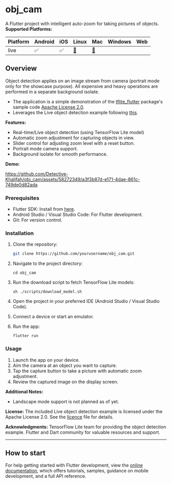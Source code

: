 # obj_cam

A Flutter project with intelligent auto-zoom for taking pictures of objects.
**Supported Platforms:**

| Platform     | Android | iOS | Linux | Mac | Windows | Web |
|------|---------|-----|-------|-----|---------|-----|
| live | ✅       | ✅   |   [🚧](https://github.com/flutter/flutter/issues/41710)   |  [🚧](https://github.com/flutter/flutter/issues/41708)  |         |     |

## Overview

Object detection applies on an image stream from camera (portrait mode only for the showcase purpose).
All expensive and heavy operations are performed in a separate background isolate.
- The application is a simple demonstration of the [tflite_flutter](https://pub.dev/packages/tflite_flutter) package's sample code [Apache License 2.0](http://www.apache.org/licenses/LICENSE-2.0).
- Leverages the Live object detection example following [this](https://www.tensorflow.org/lite/examples/object_detection/overview).

**Features:**

* Real-time/Live object detection (using TensorFlow Lite model)
* Automatic zoom adjustment for capturing objects in view.
* Slider control for adjusting zoom level with a reset button.
* Portrait mode camera support.
* Background isolate for smooth performance.

**Demo:**


https://github.com/Detective-Khalifah/obj_cam/assets/58272349/a3f3b87d-e171-4dae-861c-749de0d82ada



### Prerequisites
- Flutter SDK: Install from [here](https://flutter.dev/docs/get-started/install).
- Android Studio / Visual Studio Code: For Flutter development.
- Git: For version control.

### Installation

1. Clone the repository:

   ```bash
   git clone https://github.com/yourusername/obj_cam.git
2. Navigate to the project directory:
   ```
   cd obj_cam
3. Run the download script to fetch TensorFlow Lite models:
   ```
   sh ./scripts/download_model.sh
4. Open the project in your preferred IDE (Android Studio / Visual Studio Code). 
5. Connect a device or start an emulator. 
6. Run the app:
   ```
   flutter run
### Usage

1. Launch the app on your device. 
2. Aim the camera at an object you want to capture. 
3. Tap the capture button to take a picture with automatic zoom adjustment. 
4. Review the captured image on the display screen.

**Additional Notes:**
* Landscape mode support is not planned as of yet.

**License:**
The included Live object detection example is licensed under the Apache License 2.0. See the [licence](LICENSE) file for details.

**Acknowledgments:**
TensorFlow Lite team for providing the object detection example.
Flutter and Dart community for valuable resources and support.

_______________
## How to start

For help getting started with Flutter development, view the
[online documentation](https://docs.flutter.dev/), which offers tutorials,
samples, guidance on mobile development, and a full API reference.
